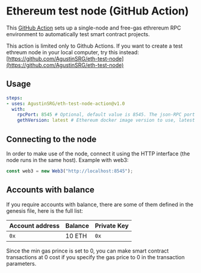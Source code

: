 # Ethereum test node (GitHub Action)

This [GitHub Action](https://github.com/features/actions) sets up a single-node and free-gas ethrereum RPC environment to automatically test smart contract projects.

This action is limited only to Github Actions. If you want to create a test ethreum node in your local computer, try this instead: [https://github.com/AgustinSRG/eth-test-node](https://github.com/AgustinSRG/eth-test-node)

## Usage

```yml
steps:
- uses: AgustinSRG/eth-test-node-action@v1.0
  with:
    rpcPort: 8545 # Optional, default value is 8545. The json-RPC port
    gethVersion: latest # Ethereum docker image version to use, latest by default
```

## Connecting to the node

In order to make use of the node, connect it using the HTTP interface (the node runs in the same host). Example with web3:

```js
const web3 = new Web3("http://localhost:8545");
```

## Accounts with balance

If you require accounts with balance, there are some of them defined in the genesis file, here is the full list:

| Account address | Balance | Private Key |
| --------------- | ------- | ----------- |
| `0x`            | 10 ETH  | `0x`        |

Since the min gas prince is set to 0, you can make smart contract transactions at 0 cost if you specify the gas price to 0 in the transaction parameters.
